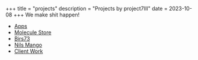 +++
title = "projects"
description = "Projects by project7III"
date = 2023-10-08
+++
We make shit happen!
- [Apps](/apps)
- [Molecule Store](/moleculestore)
- [Birs73](/birs73)
- [Nils Mango](https://nilsmango.ch)
- [Client Work](/client-work)

